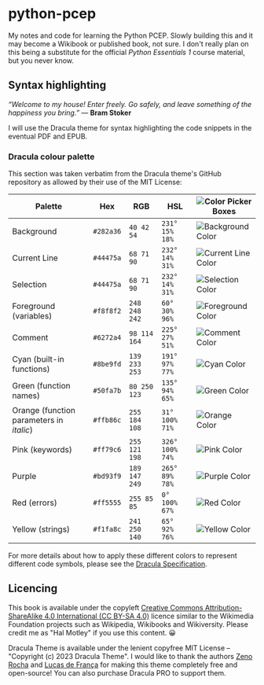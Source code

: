 # python-pcep
My notes and code for learning the Python PCEP. Slowly building this and it may become a Wikibook or published book, not sure. I don't really plan on this being a substitute for the official *Python Essentials 1* course material, but you never know.

## Syntax highlighting
*“Welcome to my house! Enter freely. Go safely, and leave something of the happiness you bring.”* ― **Bram Stoker**

I will use the Dracula theme for syntax highlighting the code snippets in the eventual PDF and EPUB.

### Dracula colour palette
This section was taken verbatim from the Dracula theme's GitHub repository as allowed by their use of the MIT License:

| Palette      | Hex       | RGB           | HSL             | ![Color Picker Boxes](https://draculatheme.com/images/color-boxes/eyedropper.png)   |
| ------------ | --------- | ------------- | --------------- | ----------------------------------------------------------------------------------- |
| Background   | `#282a36` | `40 42 54`    | `231° 15% 18%`  | ![Background Color](https://draculatheme.com/images/color-boxes/background.png)     |
| Current Line | `#44475a` | `68 71 90`    | `232° 14% 31%`  | ![Current Line Color](https://draculatheme.com/images/color-boxes/current_line.png) |
| Selection    | `#44475a` | `68 71 90`    | `232° 14% 31%`  | ![Selection Color](https://draculatheme.com/images/color-boxes/selection.png)       |
| Foreground (variables) | `#f8f8f2` | `248 248 242` | `60° 30% 96%`   | ![Foreground Color](https://draculatheme.com/images/color-boxes/foreground.png)     |
| Comment      | `#6272a4` | `98 114 164`  | `225° 27% 51%`  | ![Comment Color](https://draculatheme.com/images/color-boxes/comment.png)           |
| Cyan (built-in functions)     | `#8be9fd` | `139 233 253` | `191° 97% 77%`  | ![Cyan Color](https://draculatheme.com/images/color-boxes/cyan.png)                 |
| Green (function names)       | `#50fa7b` | `80 250 123`  | `135° 94% 65%`  | ![Green Color](https://draculatheme.com/images/color-boxes/green.png)               |
| Orange (function parameters in *italic*) | `#ffb86c` | `255 184 108` | `31° 100% 71%`  | ![Orange Color](https://draculatheme.com/images/color-boxes/orange.png)             |
| Pink (keywords)        | `#ff79c6` | `255 121 198` | `326° 100% 74%` | ![Pink Color](https://draculatheme.com/images/color-boxes/pink.png)                 |
| Purple | `#bd93f9` | `189 147 249` | `265° 89% 78%`  | ![Purple Color](https://draculatheme.com/images/color-boxes/purple.png)             |
| Red (errors)  | `#ff5555` | `255 85 85`   | `0° 100% 67%`   | ![Red Color](https://draculatheme.com/images/color-boxes/red.png)                   |
| Yellow (strings) | `#f1fa8c` | `241 250 140` | `65° 92% 76%`   | ![Yellow Color](https://draculatheme.com/images/color-boxes/yellow.png)             |

For more details about how to apply these different colors to represent different code symbols, please see the [Dracula Specification](https://spec.draculatheme.com).


## Licencing

This book is available under the copyleft [Creative Commons Attribution-ShareAlike 4.0 International (CC BY-SA 4.0)](https://creativecommons.org/licenses/by-sa/4.0/) licence similar to the Wikimedia Foundation projects such as Wikipedia, Wikibooks and Wikiversity. Please credit me as "Hal Motley" if you use this content. 😀

Dracula Theme is available under the lenient copyfree MIT License – "Copyright (c) 2023 Dracula Theme". I would like to thank the authors [Zeno Rocha](https://github.com/zenorocha/) and [Lucas de França](https://github.com/luxonauta) for making this theme completely free and open-source! You can also purchase Dracula PRO to support them.